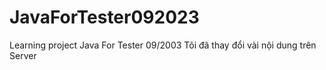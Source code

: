 # JavaForTester092023
Learning project Java For Tester 09/2003
Tôi đã thay đổi vài nội dung trên Server
